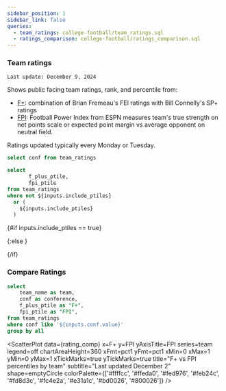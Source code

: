 ```yaml
---
sidebar_position: 1
sidebar_link: false
queries:
  - team_ratings: college-football/team_ratings.sql
  - ratings_comparison: college-football/ratings_comparison.sql
---
```


### Team ratings 

`Last update: December 9, 2024`

Shows public facing team ratings, rank, and percentile from: 
- [F+](https://www.bcftoys.com/2024-fplus/): combination of Brian Fremeau's FEI ratings with Bill Connelly's SP+ ratings
- [FPI](https://www.espn.com/college-football/fpi): Football Power Index from ESPN measures team's true strength on net points scale or expected point margin vs average opponent on neutral field.

Ratings updated typically every Monday or Tuesday.

```sql confs
select conf from team_ratings
```

```sql include_ptiles
select 
       f_plus_ptile,
       fpi_ptile
from team_ratings
where not ${inputs.include_ptiles} 
  or (
    ${inputs.include_ptiles}
  )
```

<Dropdown data={confs} name=conf value=conf defaultValue="%">
  <DropdownOption value="%" valueLabel="All conferences"/>
</Dropdown>

<Checkbox
    title="Include percentiles" 
    name=include_ptiles
    defaultValue=true
/>

{#if inputs.include_ptiles == true}

<DataTable data={team_ratings} rows=all search=true rowNumbers=true>
  <Column id=team_name title="Team"/>
  <Column id=f_plus_rk title="Rank" colGroup="F+"/>
  <Column id=f_plus fmt=num2 title="Rating" redNegatives=true colGroup="F+"/>
  <Column id="f_plus_ptile" fmt="pct" title="% tile" contentType=bar barColor=#c3f6c3 backgroundColor=#fbb0a9 colGroup="F+"/>
  <Column id=fpi_rk title="Rank" colGroup="FPI"/>
  <Column id=fpi fmt=num2 title="Rating" redNegatives=true colGroup="FPI"/>
  <Column id=fpi_ptile fmt=pct title="% tile" contentType=bar barColor=#c3f6c3 backgroundColor=#fbb0a9 colGroup="FPI"/>
</DataTable>

{:else }

<DataTable data={team_ratings} rows=all rowNumbers=true>
  <Column id=team_name title="Team"/>
  <Column id=f_plus_rk title="Rank" colGroup="F+"/>
  <Column id=f_plus fmt=num2 title="Rating" redNegatives=true colGroup="F+"/>
  <Column id=fpi_rk title="Rank" colGroup="FPI"/>
  <Column id=fpi fmt=num2 title="Rating" redNegatives=true colGroup="FPI"/>
</DataTable>
{/if}

### Compare Ratings

```sql rating_comp
select
    team_name as team,
    conf as conference,
    f_plus_ptile as "F+",
    fpi_ptile as "FPI",
from team_ratings
where conf like '${inputs.conf.value}'
group by all
```

<Dropdown data={confs} name=conf value=conf defaultValue="%">
  <DropdownOption value="%" valueLabel="All conferences"/>
</Dropdown>

<ScatterPlot 
    data={rating_comp}
    x=F+
    y=FPI
    yAxisTitle=FPI
    series=team
    legend=off
    chartAreaHeight=360
    xFmt=pct1
    yFmt=pct1
    xMin=0
    xMax=1
    yMin=0
    yMax=1
    xTickMarks=true
    yTickMarks=true
    title="F+ vs FPI percentiles by team"
    subtitle="Last updated December 2"
    shape=emptyCircle
    colorPalette={['#ffffcc', '#ffeda0', '#fed976', '#feb24c', '#fd8d3c', '#fc4e2a', '#e31a1c', '#bd0026', '#800026']}
/>
